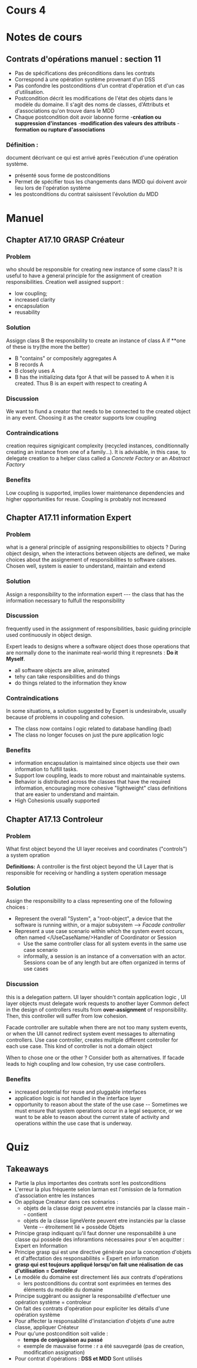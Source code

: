 # Cours 4

# Notes de cours

## Contrats d'opérations manuel : section 11

- Pas de spécifications des préconditions dans les contrats
- Correspond à une opération système provenant d'un DSS
- Pas confondre les postconditions d'un contrat d'opération et d'un cas d'utilisation.
- Postcondition décrit les modifications de l'état des objets dans le modèle du domaine. Il s'agit des noms de classes, d'Attributs et d'associations qu'on trouve dans le MDD
- Chaque postcondition doit avoir labonne forme -**création ou suppression d'instances** -**modification des valeurs des attributs** -**formation ou rupture d'associations**

### Définition :

document décrivant ce qui est arrivé après l'exécution d'une opération système.

- présenté sous forme de postconditions
- Permet de spécifier tous les changements dans lMDD qui doivent avoir lieu lors de l'opération système
- les postconditions du contrat saisissent l'évolution du MDD

# Manuel

## Chapter A17.10 GRASP Créateur

### Problem

who should be responsible for creating new instance of some class? It is useful to have a general principle for the assignment of creation responsibilities.
Creation well assigned support :

- low coupling;
- increased clarity
- encapsulation
- reusability

### Solution

Assiggn class B the responsibility to create an instance of class A if \*\*one of these is try(the more the better)

- B "contains" or compositely aggregates A
- B records A
- B closely uses A
- B has the initializing data fgor A that will be passed to A when it is created. Thus B is an expert with respect to creating A

### Discussion

We want to fiund a creator that needs to be connected to the created object in any event. Choosing it as the creator supports low coupling

### Contraindications

creation requires signigicant complexity (recycled instances, conditionnally creating an instance from one of a family...). It is advisable, in this case, to delegate creation to a helper class called a _Concrete Factory_ or an _Abstract Factory_

### Benefits

Low coupling is supported, implies lower maintenance dependencies and higher opportunities for reuse. Coupling is probably not increased

## Chapter A17.11 information Expert

### Problem

what is a general principle of assigning responsibilities to objects ?
During object design, when the interactions between objects are defined, we make choices about the assignement of responsibilities to software calsses. Chosen well, system is easier to understand, maintain and extend

### Solution

Assign a responsibility to the information expert --- the class that has the information necessary to fulfull the responsibility

### Discussion

frequently used in the assignment of responsibilities, basic guiding principle used continuously in object design.

Expert leads to designs where a software object does those operations that are normally done to the inanimate real-world thing it represnets : **Do it Myself**.

- all software objects are alive, animated
- tehy can take responsibilities and do things
- do things related to the information they know

### Contraindications

In some situations, a solution suggested by Expert is undesirabvle, usually because of problems in coupoling and cohesion.

- The class now contains l ogic related to database handling (bad)
- The class no longer focuses on just the pure application logic

### Benefits

- information encapsulation is maintained since objects use their own information to fulfill tasks.
- Support low coupling, leads to more robust and maintainable systems.
- Behavior is distributed across the classes that have the required information, encouraging more cohesive "lightweight" class definitions that are easier to understand and maintain.
- High Cohesionis usually supported

## Chapter A17.13 Controleur

### Problem

What first object beyond the UI layer receives and coordinates ("controls") a system opration

**Definitions:** A controller is the first object beyond the UI Layer that is responsible for receiving or handling a system operation message

### Solution

Assign the responsibility to a class representing one of the following choices :

- Represent the overall "System", a "root-object", a device that the software is running within, or a major subsystem --> _Facade controller_
- Represent a use case scenario within which the system event occurs, often named </UseCaseName/>Handler of Coordinator or Session
  - Use the same controller class for all system events in the same use case scenario
  - informally, a session is an instance of a conversation with an actor. Sessions coan be of any length but are often organized in terms of use cases

### Discussion

this is a delegation pattern. UI layer shouldn't contain application logic , UI layer objects must delegate work requests to another layer
Common defect in the design of controllers results from **over-assignment** of responsibility.
Then, this controller will suffer from low cohesion.

Facade controller are suitable when there are not too many system events, or when the UII cannot redirect system event messages to alternating controllers.
Use case controller, creates multiple different controller for each use case. This kind of controller is not a domain object

When to chose one or the other ? Consider both as alternatives.
If facade leads to high coupling and low cohesion, try use case controllers.

### Benefits

- increased potential for reuse and pluggable interfaces
- application logic is not handled in the interface layer
- opportunity to reason about the state of the use case -- Sometimes we must ensure that system operations occur in a legal sequence, or we want to be able to reason about the current state of activity and operations within the use case that is underway.

# Quiz

## Takeaways

- Partie la plus importantes des contrats sont les postconditions
- L'erreur la plus fréquente selon larman est l'omission de la formation d'association entre les instances
- On applique Createur dans ces scénarios :
  - objets de la classe doigt peuvent etre instanciés par la classe main -- contient
  - objets de la classe ligneVente peuvent etre instanciés par la classe Vente -- étroitement lié + possède Objets
- Principe grasp indiquant qu'il faut donner une responsabilité à une classe qui possède des inforamtions nécessaires pour s'en acquitter : Expert en Information
- Principe grasp qui est une directive générale pour la conception d'objets et d'affectation des responsabilités = Expert en information
- **grasp qui est toujours appliqué lorsqu'on fait une réalisation de cas d'utilisation = Controleur**
- Le modèle du domaine est directement liés aux contrats d'opérations
  - lers postconditions du contrat sont exprimées en termes des éléments du modèle du domaine
- Principe suggèrant ou assigner la responsabilité d'effectuer une opération système = controleur
- On fait des contrats d'opération pour expliciter les détails d'une opération système
- Pour affecter la responsabilité d'instanciation d'objets d'une autre classe, appliquer Créateur
- Pour qu'une postcondition soit valide :
  - **temps de conjugaison au passé**
  - exemple de mauvaise forme : r a été sauvegardé (pas de creation, modification assignation)
- Pour contrat d'opérations : **DSS et MDD** Sont utilisés
